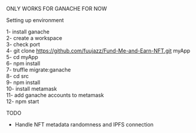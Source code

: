 ONLY WORKS FOR GANACHE FOR NOW

Setting up environment

1- install ganache <br />
2- create a workspace <br />
3- check port <br />
4- git clone https://github.com/fuujazz/Fund-Me-and-Earn-NFT.git myApp <br />
5- cd myApp <br />
6- npm install <br />
7- truffle migrate:ganache <br />
8- cd src <br />
9- npm install <br />
10- install metamask <br />
11- add ganache accounts to metamask <br />
12- npm start <br />


TODO
  - Handle NFT metadata randomness and IPFS connection
